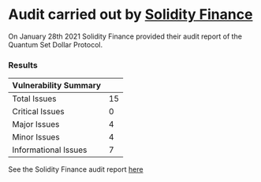 # Audit carried out by [Solidity Finance](https://solidity.finance)
On January 28th 2021 Solidity Finance provided their audit report of the Quantum Set Dollar Protocol. 

### Results

| Vulnerability Summary |      |
| --------------------- | ---- |
| Total Issues          | 15   |
| Critical Issues       | 0    |
| Major Issues          | 4    |
| Minor Issues          | 4    |
| Informational Issues  | 7    |


See the Solidity Finance audit report [here](https://github.com/emptysetsquad/dollar/blob/master/audit/REP-Dollar-06-11-20.pdf)
